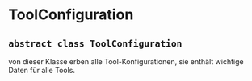 # ToolConfiguration


## `abstract class ToolConfiguration`

von dieser Klasse erben alle Tool-Konfigurationen, sie enthält wichtige Daten für alle Tools.
